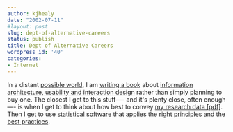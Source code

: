 ```yaml
---
author: kjhealy
date: "2002-07-11"
#layout: post
slug: dept-of-alternative-careers
status: publish
title: Dept of Alternative Careers
wordpress_id: '40'
categories:
- Internet
---
```


In a distant [possible world](http://www.amazon.com/exec/obidos/ASIN/0631224262), I am [writing a book](http://eleganthack.com/blog/) about [information architecture, usability and interaction design](http://www.amazon.com/exec/obidos/ASIN/0735712506/eleganthack) rather than simply planning to buy one. The closest I get to this stuff—- and it's plenty close, often enough—- is when I get to think about how best to convey [my research data [pdf]](http://fiachra.soc.arizona.edu/files/opo-procmap.pdf). Then I get to use [statistical software](http://www.r-project.org/) that applies the [right principles](http://search.barnesandnoble.com/textbooks/booksearch/isbninquiry.asp?isbn=0963488414) and the [best practices](http://search.barnesandnoble.com/textbooks/booksearch/isbnInquiry.asp?isbn=0961392142).
